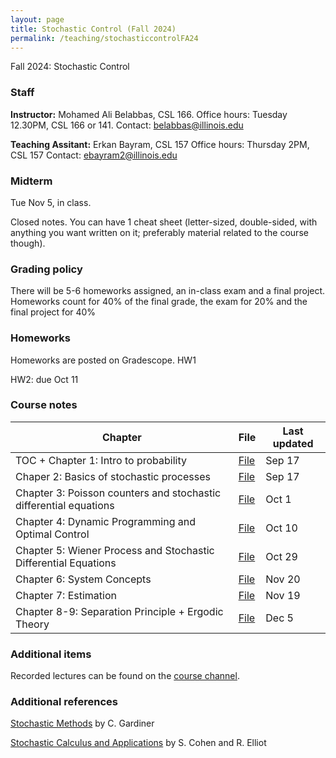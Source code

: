 ```yaml
---
layout: page
title: Stochastic Control (Fall 2024)
permalink: /teaching/stochasticcontrolFA24
---
```


Fall 2024: Stochastic Control

### Staff
**Instructor:** Mohamed Ali Belabbas, CSL 166.
Office hours: Tuesday 12.30PM, CSL 166 or 141.
Contact: belabbas@illinois.edu

**Teaching Assitant:** Erkan Bayram, CSL 157
Office hours: Thursday 2PM, CSL 157
Contact: ebayram2@illinois.edu

### Midterm

Tue Nov 5, in class.

Closed notes. You can have 1 cheat sheet (letter-sized, double-sided, with anything you want written on it; preferably material related to the course though).

### Grading policy

There will be 5-6 homeworks assigned, an in-class exam and a final project. Homeworks count for 40% of the final grade, the exam for 20% and the final project for 40% 

### Homeworks
Homeworks are posted on Gradescope.
HW1

HW2: due Oct 11

### Course notes

| Chapter    | File | Last updated|
| -------- | ------- | ------------|
| TOC + Chapter 1: Intro to probability | [File](https://uofi.box.com/s/idfy4hcpc9adtyy5qulokszrp15o2o5c) | Sep 17    |
|Chaper 2: Basics of stochastic processes | [File](https://uofi.box.com/s/ywarhixnm3id82kv4ea6u0y9z2nzwlb9) | Sep 17|
|Chapter 3: Poisson counters and stochastic differential equations | [File](https://uofi.box.com/s/plhhq4b65modt0yxv4wyuxd6lqmhentk) | Oct 1|
|Chapter 4: Dynamic Programming and Optimal Control | [File](https://uofi.box.com/s/9pgwhagt05vlxgxnqflcvggh8zhxjp51) | Oct 10|
|Chapter 5: Wiener Process and Stochastic Differential Equations | [File](https://uofi.box.com/s/gbbtihvlr4fodulqz0x2ozwer7imj9j1) | Oct 29|
|Chapter 6: System Concepts | [File](https://uofi.box.com/s/1lny9kzd1skbkw7aa2aqj8serfeeqr9m) | Nov 20|
|Chapter 7: Estimation | [File](https://uofi.box.com/s/yfagt12ujv5hyetghrldayjkmzif4sku)|Nov 19|
|Chapter 8-9: Separation Principle + Ergodic Theory | [File]([https://uofi.box.com/s/yfagt12ujv5hyetghrldayjkmzif4sku](https://uofi.box.com/s/dnb2sbj4qo0gmrqv50nfojd4j1sejkj9))|Dec 5|
### Additional items

Recorded lectures can be found on the [course channel](https://mediaspace.illinois.edu/channel/ECE555+Stochastic+Control+Fall+24/355228162/subscribe).

### Additional references

[Stochastic Methods](https://link.springer.com/book/9783540707127) by C. Gardiner

[Stochastic Calculus and Applications](https://link.springer.com/book/10.1007/978-1-4939-2867-5) by S. Cohen and R. Elliot
